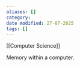 ```yaml
---
aliases: []
category: 
date modified: 27-07-2025
tags: []
---
```

[[Computer Science]] 

Memory within a computer.